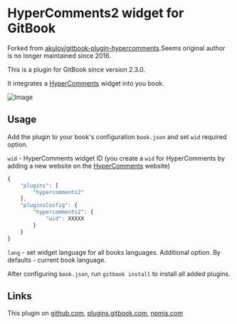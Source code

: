 # HyperComments2 widget for GitBook

Forked from [akulov/gitbook-plugin-hypercomments](https://github.com/akulov/gitbook-plugin-hypercomments).Seems original author is no longer maintained since 2016.

This is a plugin for GitBook since version 2.3.0.

It integrates a [HyperComments](https://www.hypercomments.com/) widget into you book.

![Image](https://raw.githubusercontent.com/WalterMa/gitbook-plugin-hypercomments2/master/preview.png)

## Usage

Add the plugin to your book's configuration `book.json` and set `wid` required option.

`wid` - HyperComments widget ID (you create a `wid` for HyperComments by adding a new website on the [HyperComments](https://www.hypercomments.com/) website)

```js
{
    "plugins": [
        "hypercomments2"
    ],
    "pluginsConfig": {
        "hypercomments2": {
            "wid": XXXXX
        }
    }
}
```

`lang` - set widget language for all books languages. Additional option. By defaults - current book language.

Аfter configuring `book.json`, run `gitbook install` to install all added plugins.

## Links

This plugin on [github.com](https://github.com/WalterMa/gitbook-plugin-hypercomments2), [plugins.gitbook.com](https://plugins.gitbook.com/plugin/hypercomments2), [npmjs.com](https://www.npmjs.com/package/gitbook-plugin-hypercomments2)